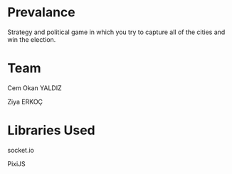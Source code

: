 # Prevalance

Strategy and political game in which you try to capture all of the cities and win the election.

# Team

Cem Okan YALDIZ

Ziya ERKOÇ

# Libraries Used

socket.io

PixiJS
